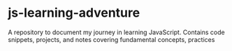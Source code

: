 # js-learning-adventure
A repository to document my journey in learning JavaScript. Contains code snippets, projects, and notes covering fundamental concepts, practices
